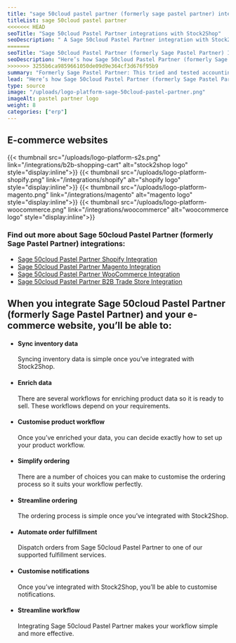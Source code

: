 ```yaml
---
title: "sage 50cloud pastel partner (formerly sage pastel partner) integration"
titleList: sage 50cloud pastel partner
<<<<<<< HEAD
seoTitle: "Sage 50cloud Pastel Partner integrations with Stock2Shop"
seoDescription: " A Sage 50cloud Pastel Partner integration with Stock2Shop streamlines your workflow"
=======
seoTitle: "Sage 50cloud Pastel Partner (formerly Sage Pastel Partner) Integration"
seoDescription: "Here’s how Sage 50cloud Pastel Partner (formerly Sage Pastel Partner) works with your applications to streamline your workflow and simplify your business."
>>>>>>> 3255b6ca9859661050de09d9e364cf3d676f95b9
summary: "Formerly Sage Pastel Partner: This tried and tested accounting software includes direct bank feeds and many useful cloud features to help you boost productivity."
lead: "Here’s how Sage 50cloud Pastel Partner (formerly Sage Pastel Partner) works with your applications to streamline your workflow and simplify your business."
type: source
image: "/uploads/logo-platform-sage-50cloud-pastel-partner.png"
imageAlt: pastel partner logo
weight: 8
categories: ["erp"]
---
```


## E-commerce websites

{{< thumbnail src="/uploads/logo-platform-s2s.png" link="/integrations/b2b-shopping-cart" alt="stock2shop logo" style="display:inline">}}
{{< thumbnail src="/uploads/logo-platform-shopify.png" link="/integrations/shopify" alt="shopify logo" style="display:inline">}}
{{< thumbnail src="/uploads/logo-platform-magento.png" link="/integrations/magento" alt="magento logo" style="display:inline">}}
{{< thumbnail src="/uploads/logo-platform-woocommerce.png" link="/integrations/woocommerce" alt="woocommerce logo" style="display:inline">}}

### Find out more about Sage 50cloud Pastel Partner (formerly Sage Pastel Partner) integrations:

- [Sage 50cloud Pastel Partner Shopify Integration](/integrations/sage-pastel-partner-shopify/ "Sage 50cloud Pastel Partner (formerly Sage Pastel Partner) Shopify Integration")
- [Sage 50cloud Pastel Partner Magento Integration](/integrations/sage-pastel-partner-magento/ "Sage 50cloud Pastel Partner (formerly Sage Pastel Partner)  Magento Integration")
- [Sage 50cloud Pastel Partner WooCommerce Integration](/integrations/sage-pastel-partner-woocommerce/ "Sage 50cloud Pastel Partner (formerly Sage Pastel Partner)  WooCommerce Integration")
- [Sage 50cloud Pastel Partner B2B Trade Store Integration](/integrations/sage-pastel-partner-b2b-trade-store/ "Sage 50cloud Pastel Partner (formerly Sage Pastel Partner)  B2B Trade Store Integration")

## When you integrate Sage 50cloud Pastel Partner (formerly Sage Pastel Partner) and your e-commerce website, you’ll be able to:

*   #### Sync inventory data
    
    Syncing inventory data is simple once you’ve integrated with Stock2Shop.
*   #### Enrich data
    
    There are several workflows for enriching product data so it is ready to sell. These workflows depend on your requirements.
*   #### Customise product workflow
    
    Once you’ve enriched your data, you can decide exactly how to set up your product workflow.
*   #### Simplify ordering
    
    There are a number of choices you can make to customise the ordering process so it suits your workflow perfectly.
*   #### Streamline ordering
    
    The ordering process is simple once you’ve integrated with Stock2Shop.
*   #### Automate order fulfillment
    
    Dispatch orders from Sage 50cloud Pastel Partner to one of our supported fulfillment services.
*   #### Customise notifications
    
    Once you’ve integrated with Stock2Shop, you’ll be able to customise notifications.
*   #### Streamline workflow
    
    Integrating Sage 50cloud Pastel Partner makes your workflow simple and more effective.